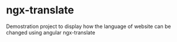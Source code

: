 # ngx-translate
Demostration project to display how the language of website can be changed using angular ngx-translate
